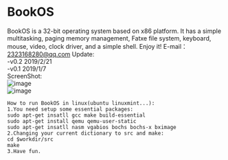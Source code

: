 ﻿# BookOS
BookOS is a 32-bit operating system based on x86 platform. It has a simple multitasking, paging memory management, Fatxe file system, keyboard, mouse, video, clock driver, and a simple shell. Enjoy it!
E-mail：2323168280@qq.com
Update:  
	-v0.2 2019/2/21  
	-v0.1 2019/1/7  
ScreenShot:  
![image](https://github.com/huzichengdevelop/BookOSv0.2/blob/master/screenshot/logo.png)  
![image](https://github.com/huzichengdevelop/BookOSv0.2/blob/master/screenshot/run.png)  


	How to run BookOS in linux(ubuntu linuxmint...):
	1.You need setup some essential packages:
	sudo apt-get insatll gcc make build-essential
	sudo apt-get install qemu qemu-user-static
	sudo apt-get insatll nasm vgabios bochs bochs-x bximage
	2.Changing your current dictionary to src and make:
	cd $workdir/src
	make
	3.Have fun.
